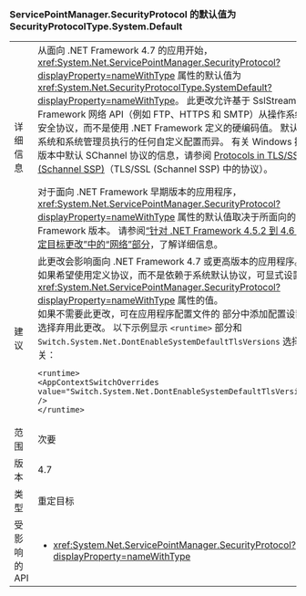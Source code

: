 ### <a name="default-value-of-servicepointmanagersecurityprotocol-is-securityprotocoltypesystemdefault"></a>ServicePointManager.SecurityProtocol 的默认值为 SecurityProtocolType.System.Default

|   |   |
|---|---|
|详细信息|从面向 .NET Framework 4.7 的应用开始，<xref:System.Net.ServicePointManager.SecurityProtocol?displayProperty=nameWithType> 属性的默认值为 <xref:System.Net.SecurityProtocolType.SystemDefault?displayProperty=nameWithType>。 此更改允许基于 SslStream 的 .NET Framework 网络 API（例如 FTP、HTTPS 和 SMTP）从操作系统继承默认安全协议，而不是使用 .NET Framework 定义的硬编码值。 默认值因操作系统和系统管理员执行的任何自定义配置而异。 有关 Windows 操作系统各版本中默认 SChannel 协议的信息，请参阅 [Protocols in TLS/SSL (Schannel SSP)](https://msdn.microsoft.com/library/windows/desktop/mt808159.aspx)（TLS/SSL (Schannel SSP) 中的协议）。</p>对于面向 .NET Framework 早期版本的应用程序，<xref:System.Net.ServicePointManager.SecurityProtocol?displayProperty=nameWithType> 属性的默认值取决于所面向的 .NET Framework 版本。 请参阅[“针对 .NET Framework 4.5.2 到 4.6 迁移的重定目标更改”中的“网络”部分](~/docs/framework/migration-guide/retargeting/4.5.2-4.6.md#networking)，了解详细信息。|
|建议|此更改会影响面向 .NET Framework 4.7 或更高版本的应用程序。 </br>如果希望使用定义协议，而不是依赖于系统默认协议，可显式设置 <xref:System.Net.ServicePointManager.SecurityProtocol?displayProperty=nameWithType> 属性的值。</br>如果不需要此更改，可在应用程序配置文件的 [<runtime>](~/docs/framework/configure-apps/file-schema/runtime/runtime-element.md) 部分中添加配置设置，从而选择弃用此更改。 以下示例显示 <code>&lt;runtime&gt;</code> 部分和 <code>Switch.System.Net.DontEnableSystemDefaultTlsVersions</code> 选择弃用开关：<pre><code class="lang-xml">&lt;runtime&gt;&#13;&#10;&lt;AppContextSwitchOverrides value=&quot;Switch.System.Net.DontEnableSystemDefaultTlsVersions=true&quot; /&gt;&#13;&#10;&lt;/runtime&gt;&#13;&#10;</code></pre>|
|范围|次要|
|版本|4.7|
|类型|重定目标|
|受影响的 API|<ul><li><xref:System.Net.ServicePointManager.SecurityProtocol?displayProperty=nameWithType></li></ul>|

